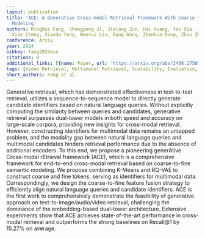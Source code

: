 ```yaml
---
layout: publication
title: 'ACE: A Generative Cross-modal Retrieval Framework With Coarse-to-fine Semantic
  Modeling'
authors: Minghui Fang, Shengpeng Ji, Jialong Zuo, Hai Huang, Yan Xia, Jieming Zhu,
  Xize Cheng, Xiaoda Yang, Wenrui Liu, Gang Wang, Zhenhua Dong, Zhou Zhao
conference: Arxiv
year: 2024
bibkey: fang2024ace
citations: 0
additional_links: [{name: Paper, url: 'https://arxiv.org/abs/2406.17507'}]
tags: [Video Retrieval, Multimodal Retrieval, Scalability, Evaluation, Tools & Libraries]
short_authors: Fang et al.
---
```

Generative retrieval, which has demonstrated effectiveness in text-to-text
retrieval, utilizes a sequence-to-sequence model to directly generate candidate
identifiers based on natural language queries. Without explicitly computing the
similarity between queries and candidates, generative retrieval surpasses
dual-tower models in both speed and accuracy on large-scale corpora, providing
new insights for cross-modal retrieval. However, constructing identifiers for
multimodal data remains an untapped problem, and the modality gap between
natural language queries and multimodal candidates hinders retrieval
performance due to the absence of additional encoders. To this end, we propose
a pioneering generAtive Cross-modal rEtrieval framework (ACE), which is a
comprehensive framework for end-to-end cross-modal retrieval based on
coarse-to-fine semantic modeling. We propose combining K-Means and RQ-VAE to
construct coarse and fine tokens, serving as identifiers for multimodal data.
Correspondingly, we design the coarse-to-fine feature fusion strategy to
efficiently align natural language queries and candidate identifiers. ACE is
the first work to comprehensively demonstrate the feasibility of generative
approach on text-to-image/audio/video retrieval, challenging the dominance of
the embedding-based dual-tower architecture. Extensive experiments show that
ACE achieves state-of-the-art performance in cross-modal retrieval and
outperforms the strong baselines on Recall@1 by 15.27% on average.